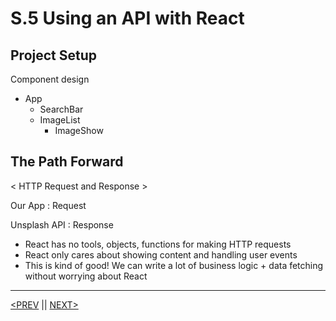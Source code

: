 # S.5 Using an API with React

## Project Setup

Component design

-   App
    -   SearchBar
    -   ImageList
        -   ImageShow

## The Path Forward

< HTTP Request and Response >

Our App : Request

Unsplash API : Response

-   React has no tools, objects, functions for making HTTP requests
-   React only cares about showing content and handling user events
-   This is kind of good! We can write a lot of business logic + data fetching without worrying about React

---

[<PREV](./230120.md) || [NEXT>](./230122.md)
